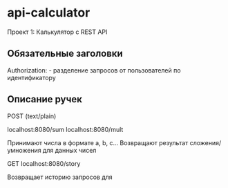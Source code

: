 # api-calculator

Проект 1: Калькулятор с REST API

## Обязательные заголовки
Authorization: <uID> - разделение запросов от пользователей по идентификатору

## Описание ручек

POST (text/plain)

localhost:8080/sum
localhost:8080/mult

Принимают числа в формате a, b, c...
Возвращают результат сложения/умножения для данных чисел

GET
localhost:8080/story

Возвращает историю запросов для <uID>